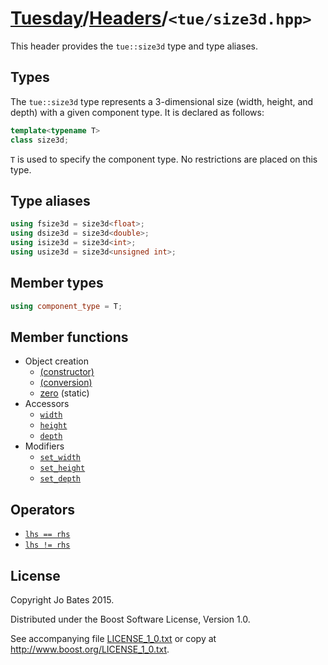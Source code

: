 [Tuesday](../../README.md)/[Headers](../headers.md)/`<tue/size3d.hpp>`
======================================================================
This header provides the `tue::size3d` type and type aliases.

Types
-----
The `tue::size3d` type represents a 3-dimensional size (width, height, and
depth) with a given component type. It is declared as follows:

```c++
template<typename T>
class size3d;
```

`T` is used to specify the component type. No restrictions are placed on this
type.

Type aliases
------------
```c++
using fsize3d = size3d<float>;
using dsize3d = size3d<double>;
using isize3d = size3d<int>;
using usize3d = size3d<unsigned int>;
```

Member types
------------
```c++
using component_type = T;
```

Member functions
----------------
- Object creation
    - [(constructor)](../functions/size3d/constructor.md)
    - [(conversion)](../functions/size3d/conversion.md)
    - [zero](../functions/size3d/zero.md) (static)
- Accessors
    - [`width`](../functions/size3d/width.md)
    - [`height`](../functions/size3d/height.md)
    - [`depth`](../functions/size3d/depth.md)
- Modifiers
    - [`set_width`](../functions/size3d/set_width.md)
    - [`set_height`](../functions/size3d/set_height.md)
    - [`set_depth`](../functions/size3d/set_depth.md)

Operators
---------
- [`lhs == rhs`](../operators/size3d/equality.md)
- [`lhs != rhs`](../operators/size3d/inequality.md)

License
-------
Copyright Jo Bates 2015.

Distributed under the Boost Software License, Version 1.0.

See accompanying file [LICENSE_1_0.txt](../../LICENSE_1_0.txt) or copy at
http://www.boost.org/LICENSE_1_0.txt.
